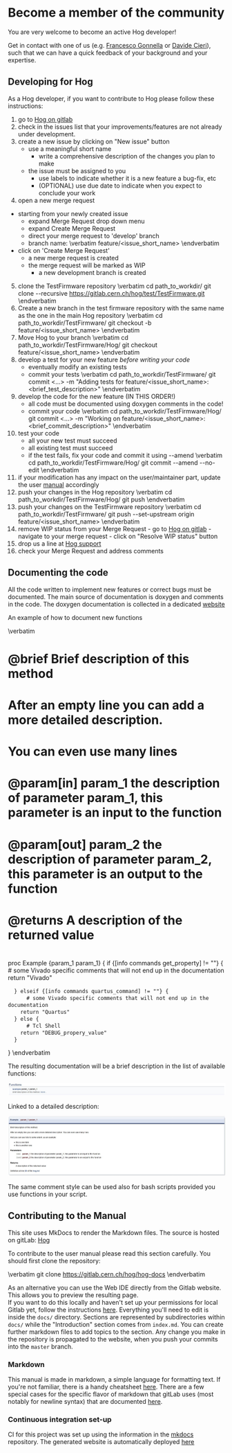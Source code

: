 # Become a member of the community
You are very welcome to become an active Hog developer!

Get in contact with one of us (e.g. [Francesco Gonnella](mailto:francesco.gonnella@cern.ch) or [Davide Cieri](mailto:davide.cieri@cern.ch)), such that we can have a quick feedback of your background and your expertise.

## Developing for Hog
As a Hog developer, if you want to contribute to Hog please follow these instructions:

1. go to [Hog on gitlab](https://gitlab.cern.ch/hog/Hog)
2. check in the issues list that your improvements/features are not already under development.
3. create a new issue by clicking on "New issue" button
   - use a meaningful short name
	 - write a comprehensive description of the changes you plan to make
   - the issue must be assigned to you
	 - use  labels to indicate whether it is a new feature a bug-fix, etc
	 - (OPTIONAL) use due date to indicate when you expect to conclude your work
4. open a new merge request
  - starting from your newly created issue
    * expand Merge Request drop down menu
    * expand Create Merge Request
    * direct your merge request to 'develop' branch
    * branch name: \verbatim feature/<issue_short_name> \endverbatim
  - click on 'Create Merge Request'
    * a new merge request is created
    * the merge request will be marked as WIP
		* a new development branch is created
5. clone the TestFirmware repository
\verbatim 
	cd path_to_workdir/
	git clone --recursive https://gitlab.cern.ch/hog/test/TestFirmware.git
\endverbatim
6. Create a new branch in the test firmware repository with the same name as the one in the main Hog repository
\verbatim
	cd path_to_workdir/TestFirmware/
	git checkout -b feature/<issue_short_name>
\endverbatim
7. Move Hog to your branch
\verbatim
	cd path_to_workdir/TestFirmware/Hog/
	git checkout feature/<issue_short_name>
\endverbatim
8. develop a test for your new feature *before writing your code*
   -  eventually modify an existing tests
	 -  commit your tests
\verbatim
	cd path_to_workdir/TestFirmware/
	git commit <test1> <test1> <...> -m "Adding tests for feature/<issue_short_name>: <brief_test_description>"
\endverbatim
9. develop the code for the new feature (IN THIS ORDER!)
   -  all code must be documented using doxygen comments in the code!
	 -  commit your code
\verbatim
	cd path_to_workdir/TestFirmware/Hog/
	git commit <file1> <file2> <...> -m "Working on feature/<issue_short_name>: <brief_commit_description>"
\endverbatim
10. test your code
	 -  all your new test must succeed
	 -  all existing test must succeed
	 -  if the test fails, fix your code and commit it using --amend
\verbatim
	cd path_to_workdir/TestFirmware/Hog/
	git commit --amend --no-edit
\endverbatim
11. if your modification has any impact on the user/maintainer part, update the user [manual](#contributing_to_the_manual) accordingly
12. push your changes in the Hog repository
\verbatim
	cd path_to_workdir/TestFirmware/Hog/
	git push
\endverbatim
13. push your changes on the TestFirmware repository
\verbatim
	cd path_to_workdir/TestFirmware/
	git push --set-upstream origin feature/<issue_short_name>
\endverbatim
14. remove WIP status from your Merge Request
		-  go to [Hog on gitlab](https://gitlab.cern.ch/hog/Hog)
		-  navigate to your merge request
		-  click on "Resolve WIP status" button
15. drop us a line at [Hog support](mailto:hog@cern.ch)
16. check your Merge Request and address comments

## Documenting the code

All the code written to implement new features or correct bugs must be documented.
The main source of documentation is doxygen and comments in the code.
The doxygen documentation is collected in a dedicated [website](https://hdl-on-git.web.cern.ch/hdl-on-git/test-doxy/index.html)

An example of how to document new functions

\verbatim
  # @brief Brief description of this method
  #
  # After an empty line you can add a more detailed description.
  # You can even use many lines
  #
  # @param[in]	param_1	the description of parameter param_1, this parameter is an input to the function
  # @param[out]	param_2	the description of parameter param_2, this parameter is an output to the function
  #
  # @returns	A description of the returned value
  #
  proc  Example {param_1 param_1} {
      if {[info commands get_property] != ""} {
          # some Vivado specific comments that will not end up in the documentation
        return "Vivado"

      } elseif {[info commands quartus_command] != ""} {
          # some Vivado specific comments that will not end up in the documentation
        return "Quartus"
      } else {
          # Tcl Shell
        return "DEBUG_propery_value"
      }
  }
\endverbatim

The resulting documentation will be a brief description in the list of available functions:

 ![](./figures/Example_brief.jpg)

Linked to a detailed description:

 ![](./figures/Example_long.jpg)

The same comment style can be used also for bash scripts provided you use functions in your script.

## Contributing to the Manual

This site uses MkDocs to render the Markdown files.
The source is hosted on gitLab: [Hog](https://gitlab.cern.ch/hog/hog-docs)

To contribute to the user manual please read this section carefully.
You should first clone the repository:

\verbatim
  git clone https://gitlab.cern.ch/hog/hog-docs
\endverbatim

As an alternative you can use the Web IDE directly from the Gitlab website. This allows you to preview the resulting page.\
If you want to do this locally and haven't set up your permissions for local Gitlab yet, follow the instructions [here](https://docs.gitlab.com/ce/ssh/README.html).
Everything you'll need to edit is inside the `docs/` directory.
Sections are represented by subdirectories within `docs/` while the "Introduction" section comes from `index.md`.
You can create further markdown files to add topics to the section.
Any change you make in the repository is propagated to the website, when you push your commits into the `master` branch.

### Markdown

This manual is made in markdown, a simple language for formatting text. If you're not familiar, there is a handy cheatsheet [here](https://github.com/adam-p/markdown-here/wiki/Markdown-Cheatsheet). There are a few special cases for the specific flavor of markdown that gitLab uses (most notably for newline syntax) that are documented [here](https://docs.gitlab.com/ee/user/markdown.html).

### Continuous integration set-up

CI for this project was set up using the information in the [mkdocs](https://gitlab.cern.ch/authoring/documentation/mkdocs) repository. The generated website is automatically deployed [here](https://hog-user-docs.web.cern.ch/)

